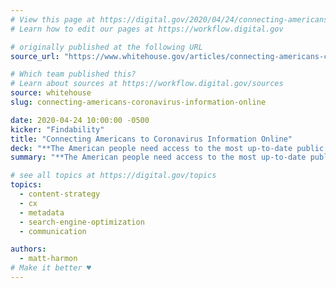 ```yaml
---
# View this page at https://digital.gov/2020/04/24/connecting-americans-coronavirus-information-online
# Learn how to edit our pages at https://workflow.digital.gov

# originally published at the following URL
source_url: "https://www.whitehouse.gov/articles/connecting-americans-coronavirus-information-online/"

# Which team published this?
# Learn about sources at https://workflow.digital.gov/sources
source: whitehouse
slug: connecting-americans-coronavirus-information-online

date: 2020-04-24 10:00:00 -0500
kicker: "Findability"
title: "Connecting Americans to Coronavirus Information Online"
deck: "**The American people need access to the most up-to-date public health guidance and information on coronavirus testing facilities.** To help Americans find coronavirus information online, incorporate Schema.org’s new standard tags into all web pages related to COVID-19. "
summary: "**The American people need access to the most up-to-date public health guidance and information on coronavirus testing facilities.** To help Americans find coronavirus information online, incorporate Schema.org’s new standard tags into all web pages related to COVID-19. "

# see all topics at https://digital.gov/topics
topics: 
  - content-strategy
  - cx
  - metadata
  - search-engine-optimization
  - communication

authors:
  - matt-harmon
# Make it better ♥
---
```

